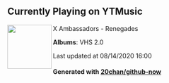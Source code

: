 ## Currently Playing on YTMusic

[<img align="left" width="100" src="https://lh3.googleusercontent.com/x2TGq3OmB-i4xpTiwI4bEqHbAXIYJou6ndPj12jQOQWCaVS_UyajyUNK83_BqnG0YjewCGH-keTTmK5m">](https://music.youtube.com/channel/UCcV2wQpCkgb34u4O22WG8Dw)

X Ambassadors - Renegades

**Albums**: VHS 2.0

Last updated at 08/14/2020 16:00

#### Generated with [20chan/github-now](https://github.com/20chan/github-now)


<!--
**20chan/20chan** is a ✨ _special_ ✨ repository because its `README.md` (this file) appears on your GitHub profile.

Here are some ideas to get you started:

- 🔭 I’m currently working on ...
- 🌱 I’m currently learning ...
- 👯 I’m looking to collaborate on ...
- 🤔 I’m looking for help with ...
- 💬 Ask me about ...
- 📫 How to reach me: ...
- 😄 Pronouns: ...
- ⚡ Fun fact: ...
-->
